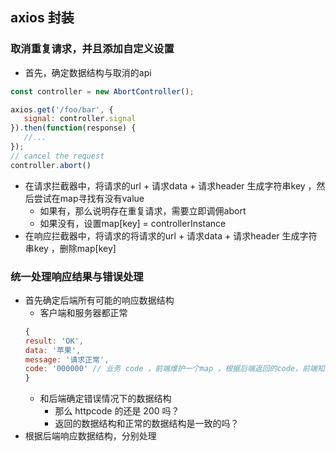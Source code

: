 ## axios 封装

### 取消重复请求，并且添加自定义设置

- 首先，确定数据结构与取消的api
```javascript
const controller = new AbortController();

axios.get('/foo/bar', {
   signal: controller.signal
}).then(function(response) {
   //...
});
// cancel the request
controller.abort()
```
- 在请求拦截器中，将请求的url + 请求data + 请求header 生成字符串key ，然后尝试在map寻找有没有value
  - 如果有，那么说明存在重复请求，需要立即调佣abort
  - 如果没有，设置map[key] = controllerInstance
- 在响应拦截器中，将请求的将请求的url + 请求data + 请求header 生成字符串key ，删除map[key]

### 统一处理响应结果与错误处理
- 首先确定后端所有可能的响应数据结构
  - 客户端和服务器都正常
  ```javascript
  {
  result: 'OK',
  data: '苹果',
  message: '请求正常',
  code: '000000' // 业务 code ，前端维护一个map ，根据后端返回的code，前端知道响应结果
  }
  ```
  - 和后端确定错误情况下的数据结构
    - 那么 httpcode 的还是 200 吗？
    - 返回的数据结构和正常的数据结构是一致的吗？
- 根据后端响应数据结构，分别处理
